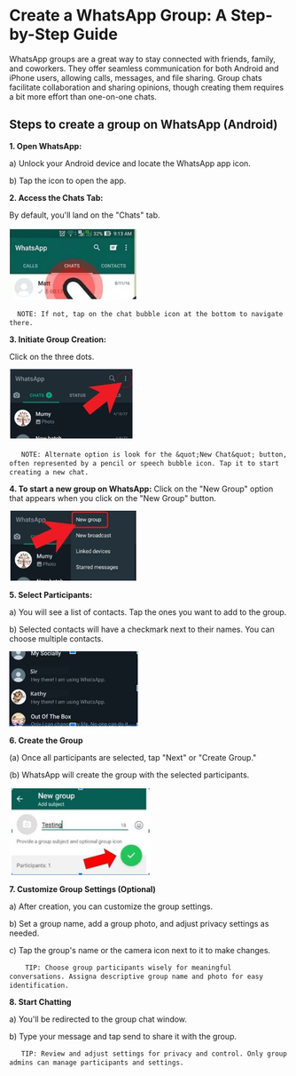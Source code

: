 # Create a WhatsApp Group: A Step-by-Step Guide
WhatsApp groups are a great way to stay connected with friends, family, and coworkers.
They offer seamless communication for both Android and iPhone users, allowing calls,
messages, and file sharing. Group chats facilitate collaboration and sharing opinions,
though creating them requires a bit more effort than one-on-one chats.
## Steps to create a group on WhatsApp (Android)

**1. Open WhatsApp:**

   a) Unlock your Android device and locate the WhatsApp app icon.
   
   b) Tap the icon to open the app.
   

**2. Access the Chats Tab:**    

   By default, you&#39;ll land on the &quot;Chats&quot; tab.       

   ![chat](https://github.com/Shrikant0803/Procedure-Writing-/blob/main/chat.JPG)
   
      NOTE: If not, tap on the chat bubble icon at the bottom to navigate there.
**3. Initiate Group Creation:** 
 
   Click on the three dots.

   ![3....](https://github.com/Shrikant0803/Procedure-Writing-/blob/main/3.....JPG)
   
       NOTE: Alternate option is look for the &quot;New Chat&quot; button, often represented by a pencil or speech bubble icon. Tap it to start creating a new chat.

**4. To start a new group on WhatsApp:** Click on the &quot;New Group&quot; option that appears when you click on the &quot;New Group&quot; button.  

   ![new%20grp%20optio](https://github.com/Shrikant0803/Procedure-Writing-/blob/main/new%20grp%20option.JPG)
   
**5. Select Participants:**
  
   a) You will see a list of contacts. Tap the ones you want to add to the group.
   
   b) Selected contacts will have a checkmark next to their names. You can choose multiple contacts.
   
   ![select%20participants](https://github.com/Shrikant0803/Procedure-Writing-/blob/main/select%20participants.JPG)

**6. Create the Group**
   
   (a) Once all participants are selected, tap &quot;Next&quot; or &quot;Create Group.&quot;  
    
   (b) WhatsApp will create the group with the selected participants.

   ![group%20name](https://github.com/Shrikant0803/Procedure-Writing-/blob/main/group%20name.JPG)

**7. Customize Group Settings (Optional)**

   a) After creation, you can customize the group settings.
   
   b) Set a group name, add a group photo, and adjust privacy settings as needed.
   
   c) Tap the group&#39;s name or the camera icon next to it to make changes.
   
        TIP: Choose group participants wisely for meaningful conversations. Assigna descriptive group name and photo for easy identification.

**8. Start Chatting**

   a) You&#39;ll be redirected to the group chat window.
   
   b) Type your message and tap send to share it with the group.
   
       TIP: Review and adjust settings for privacy and control. Only group admins can manage participants and settings.

 

